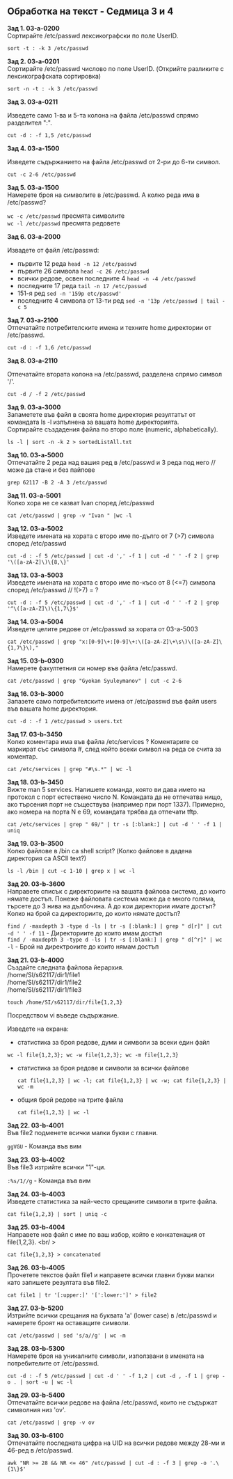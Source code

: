 ## Обработка на текст - Седмица 3 и 4

**Зад 1. 03-a-0200**  <br />Сортирайте /etc/passwd лексикографски по поле UserID.

`sort -t : -k 3 /etc/passwd`

**Зад 2. 03-а-0201** <br />Сортирайте /etc/passwd числово по поле UserID. (Открийте разликите с лексикографската сортировка)

`sort -n -t : -k 3 /etc/passwd`

**Зад 3. 03-а-0211** <br />

Изведете само 1-ва и 5-та колона на файла /etc/passwd спрямо разделител ":".

`cut -d : -f 1,5 /etc/passwd`

**Зад 4. 03-а-1500** <br/>

Изведете съдържанието на файла /etc/passwd от 2-ри до 6-ти символ.

`cut -c 2-6 /etc/passwd`

**Зад 5. 03-а-1500** <br />Намерете броя на символите в /etc/passwd. А колко реда има в /etc/passwd?

`wc -c /etc/passwd` пресмята символите <br />`wc -l /etc/passwd` пресмята редовете

**Зад 6. 03-а-2000** <br />

Извадете от файл /etc/passwd:

- първите 12 реда `head -n 12 /etc/passwd`
- първите 26 символа `head -c 26 /etc/passwd`
- всички редове, освен последните 4 `head -n -4 /etc/passwd`
- последните 17 реда `tail -n 17 /etc/passwd`
- 151-я ред `sed -n '159p etc/passwd'`
- последните 4 символа от 13-ти ред `sed -n '13p /etc/passwd | tail -c 5`

**Зад 7. 03-а-2100** <br /> Отпечатайте потребителските имена и техните home директории от /etc/passwd.

`cut -d : -f 1,6 /etc/passwd`

**Зад 8. 03-а-2110**<br/>

Отпечатайте втората колона на /etc/passwd, разделена спрямо символ '/'.

`cut -d / -f 2 /etc/passwd`

**Зад 9. 03-а-3000** <br />Запаметете във файл в своята home директория резултатът от командата ls -l изпълнена за вашата home директорията. <br />Сортирайте създадения файла по второ поле (numeric, alphabetically).

`ls -l | sort -n -k 2 > sortedListAll.txt`

**Зад 10. 03-а-5000**<br/>Отпечатайте 2 реда над вашия ред в /etc/passwd и 3 реда под него // може да стане и без пайпове

`grep 62117 -B 2 -A 3 /etc/passwd`

**Зад 11. 03-а-5001** <br/>Колко хора не се казват Ivan според /etc/passwd

`cat /etc/passwd | grep -v "Ivan " |wc -l`

**Зад 12. 03-а-5002** <br/>Изведете имената на хората с второ име по-дълго от 7 (>7) символа според /etc/passwd

`cut -d : -f 5 /etc/passwd | cut -d ',' -f 1 | cut -d ' ' -f 2 | grep '\([a-zA-Z]\)\{8,\}'`

**Зад 13. 03-а-5003** <br />Изведете имената на хората с второ име по-късо от 8 (<=7) символа според /etc/passwd // !(>7) = ?

`cut -d : -f 5 /etc/passwd | cut -d ',' -f 1 | cut -d ' ' -f 2 | grep '^\([a-zA-Z]\)\{1,7\}$'`

**Зад 14. 03-а-5004** <br/>Изведете целите редове от /etc/passwd за хората от 03-a-5003

`cat /etc/passwd | grep "x:[0-9]\+:[0-9]\+:\([a-zA-Z]\+\s\)\([a-zA-Z]\{1,7\}\),"`

**Зад 15. 03-b-0300** <br/>Намерете факултетния си номер във файлa /etc/passwd.

`cat /etc/passwd | grep "Gyokan Syuleymanov" | cut -c 2-6`

**Зад 16. 03-b-3000** <br/>Запазете само потребителските имена от /etc/passwd във файл users във вашата home директория.

`cut -d : -f 1 /etc/passwd > users.txt`

**Зад 17. 03-b-3450** <br/>Колко коментара има във файла /etc/services ? Коментарите се маркират със символа #, след който всеки символ на реда се счита за коментар.

`cat /etc/services | grep "#\s.*" | wc -l`

**Зад 18. 03-b-3450** <br>Вижте man 5 services. Напишете команда, която ви дава името на протокол с порт естествено число N. Командата да не отпечатва нищо, ако търсения порт не съществува (например при порт 1337). Примерно, ако номера на порта N е 69, командата трябва да отпечати tftp.

`cat /etc/services | grep " 69/" | tr -s [:blank:] | cut -d ' ' -f 1 | uniq`

**Зад 19. 03-b-3500** <br/>Колко файлове в /bin са shell script? (Колко файлове в дадена директория са ASCII text?)

`ls -l /bin | cut -c 1-10 | grep x | wc -l`

**Зад 20. 03-b-3600** <br/>Направете списък с директориите на вашата файлова система, до които нямате достъп. Понеже файловата система може да е много голяма, търсете до 3 нива на дълбочина. А до кои директории имате достъп? Колко на брой са директориите, до които нямате достъп?

`find / -maxdepth 3 -type d -ls | tr -s [:blank:] | grep " d[r]" | cut -d ' ' -f 11` - Директориите до които имам достъп <br/>
`find / -maxdepth 3 -type d -ls | tr -s [:blank:] | grep " d[^r]" | wc -l` - Брой на директроиите до които нямам достъп <br/>

**Зад 21. 03-b-4000** <br />Създайте следната файлова йерархия. <br/>/home/SI/s62117/dir1/file1<br/>/home/SI/s62117/dir1/file2<br/>/home/SI/s62117/dir1/file3<br/>

`touch /home/SI/s62117/dir/file{1,2,3}` 

Посредством vi въведе съдържание. <br />

Изведете на екрана:

* статистика за броя редове, думи и символи за всеки един файл 

`wc -l file{1,2,3}; wc -w file{1,2,3}; wc -m file{1,2,3}`

* статистика за броя редове и символи за всички файлове 

  `cat file{1,2,3} | wc -l; cat file{1,2,3} | wc -w; cat file{1,2,3} | wc -m`

* общия брой редове на трите файла

  `cat file{1,2,3} | wc -l`

**Зад 22. 03-b-4001**<br/>Във file2 подменете всички малки букви с главни.

`ggVGU` - Команда във вим

**Зад 23. 03-b-4002** <br/>Във file3 изтрийте всички "1"-ци.

`:%s/1//g` - Команда във вим

**Зад 24. 03-b-4003**<br/>Изведете статистика за най-често срещаните символи в трите файла.

`cat file{1,2,3} | sort | uniq -c`

**Зад 25. 03-b-4004** <br/>Направете нов файл с име по ваш избор, който е конкатенация от file{1,2,3}. <br/ ><!--Забележка: съществува решение с едно извикване на определена програма - опитайте да решите задачата чрез него.-->

`cat file{1,2,3} > concatenated`

**Зад 26. 03-b-4005** <br />Прочетете текстов файл file1 и направете всички главни букви малки като запишете резултата във file2.

`cat file1 | tr '[:upper:]' '[':lower:']' > file2`

**Зад 27. 03-b-5200**<br/>Изтрийте всички срещания на буквата 'a' (lower case) в /etc/passwd и намерете броят на оставащите символи.

`cat /etc/passwd | sed 's/a//g' | wc -m`

**Зад 28. 03-b-5300**<br/>Намерете броя на уникалните символи, използвани в имената на потребителите от /etc/passwd.

`cut -d : -f 5 /etc/passwd | cut -d ' ' -f 1,2 | cut -d , -f 1 | grep -o . | sort -u | wc -l`

**Зад 29. 03-b-5400**<br/>Отпечатайте всички редове на файла /etc/passwd, които не съдържат символния низ 'ov'.

`cat /etc/passwd | grep -v ov`

**Зад 30. 03-b-6100**<br/>Отпечатайте последната цифра на UID на всички редове между 28-ми и 46-ред в /etc/passwd.

`awk "NR >= 28 && NR <= 46" /etc/passwd | cut -d : -f 3 | grep -o '.\{1\}$'`